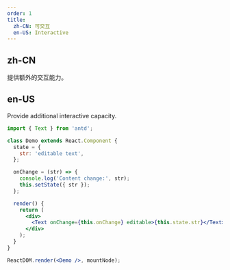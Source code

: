 ```yaml
---
order: 1
title:
  zh-CN: 可交互
  en-US: Interactive
---
```


## zh-CN

提供额外的交互能力。

## en-US

Provide additional interactive capacity.

```jsx
import { Text } from 'antd';

class Demo extends React.Component {
  state = {
    str: 'editable text',
  };

  onChange = (str) => {
    console.log('Content change:', str);
    this.setState({ str });
  };

  render() {
    return (
      <div>
        <Text onChange={this.onChange} editable>{this.state.str}</Text>
      </div>
    );
  }
}

ReactDOM.render(<Demo />, mountNode);
```
